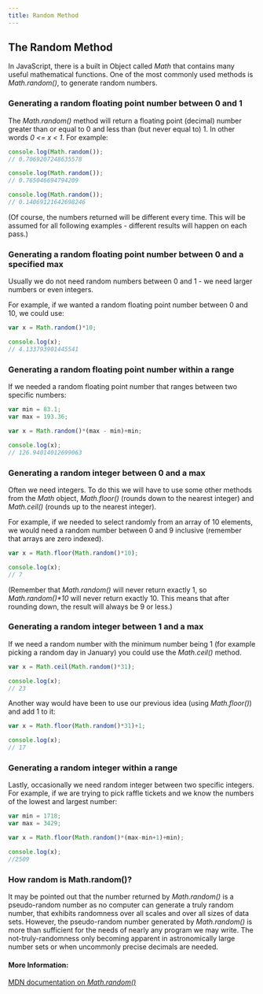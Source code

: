 ```yaml
---
title: Random Method
---
```

## The Random Method

In JavaScript, there is a built in Object called *Math* that contains many useful mathematical functions. One of the most commonly used methods is *Math.random()*, to generate random numbers.

### Generating a random floating point number between 0 and 1

The *Math.random()* method will return a floating point (decimal) number greater than or equal to 0 and less than (but never equal to) 1. In other words *0 <= x < 1*. For example:

```JavaScript
console.log(Math.random());
// 0.7069207248635578

console.log(Math.random());
// 0.765046694794209

console.log(Math.random());
// 0.14069121642698246
```

(Of course, the numbers returned will be different every time. This will be assumed for all following examples - different results will happen on each pass.)

### Generating a random floating point number between 0 and a specified max

Usually we do not need random numbers between 0 and 1 - we need larger numbers or even integers.

For example, if we wanted a random floating point number between 0 and 10, we could use:

```JavaScript
var x = Math.random()*10;

console.log(x);
// 4.133793901445541
```

### Generating a random floating point number within a range

If we needed a random floating point number that ranges between two specific numbers:

```JavaScript
var min = 83.1;
var max = 193.36;

var x = Math.random()*(max - min)+min;

console.log(x);
// 126.94014012699063
```

### Generating a random integer between 0 and a max

Often we need integers. To do this we will have to use some other methods from the *Math* object, *Math.floor()* (rounds down to the nearest integer) and *Math.ceil()* (rounds up to the nearest integer).

For example, if we needed to select randomly from an array of 10 elements, we would need a random number between 0 and 9 inclusive (remember that arrays are zero indexed).

```JavaScript
var x = Math.floor(Math.random()*10);

console.log(x);
// 7
```

(Remember that *Math.random()* will never return exactly 1, so _Math.random()*10_ will never return exactly 10. This means that after rounding down, the result will always be 9 or less.)

### Generating a random integer between 1 and a max

If we need a random number with the minimum number being 1 (for example picking a random day in January) you could use the *Math.ceil()* method.

```JavaScript
var x = Math.ceil(Math.random()*31);

console.log(x);
// 23
```

Another way would have been to use our previous idea (using *Math.floor()*) and add 1 to it:

```JavaScript
var x = Math.floor(Math.random()*31)+1;

console.log(x);
// 17
```


### Generating a random integer within a range

Lastly, occasionally we need random integer between two specific integers. For example, if we are trying to pick raffle tickets and we know the numbers of the lowest and largest number:

```JavaScript
var min = 1718;
var max = 3429;

var x = Math.floor(Math.random()*(max-min+1)+min);

console.log(x);
//2509
```

### How random is Math.random()?

It may be pointed out that the number returned by *Math.random()* is a pseudo-random number as no computer can generate a truly random number, that exhibits randomness over all scales and over all sizes of data sets. However, the pseudo-random number generated by *Math.random()* is more than sufficient for the needs of nearly any program we may write. The not-truly-randomness only becoming apparent in astronomically large number sets or when uncommonly precise decimals are needed.

#### More Information:
[MDN documentation on *Math.random()*](https://developer.mozilla.org/en-US/docs/Web/JavaScript/Reference/Global_Objects/Math/random)
